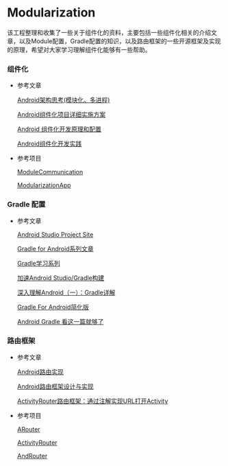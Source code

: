 # Modularization

该工程整理和收集了一些关于组件化的资料，主要包括一些组件化相关的介绍文章，以及Module配置，Gradle配置的知识，以及路由框架的一些开源框架及实现的原理，希望对大家学习理解组件化能够有一些帮助。

### 组件化

  * 参考文章

    [Android架构思考(模块化、多进程)](http://blog.spinytech.com/2016/12/28/android_modularization/)

    [Android组件化项目详细实施方案](http://blog.csdn.net/guiying712/article/details/55213884)

    [Android 组件化开发原理和配置](http://mp.weixin.qq.com/s/2A4eyHh1cRFeMubpyPynww)

    [Android组件化开发实践](http://www.jianshu.com/p/186fa07fc48a)

  * 参考项目

    [ModuleCommunication](https://github.com/jacklongway/ModuleCommunication)

    [ModularizationApp](https://github.com/wutongke/ModularizationApp)


### Gradle 配置

  * 参考文章
  
    [Android Studio Project Site](http://tools.android.com/tech-docs/new-build-system/user-guide)
    
    [Gradle for Android系列文章](https://segmentfault.com/a/1190000004229002)
    
    [Gradle学习系列](http://www.cnblogs.com/davenkin/p/gradle-learning-1.html)
  
    [加速Android Studio/Gradle构建](http://blog.isming.me/2015/03/18/android-build-speed-up/)
  
    [深入理解Android（一）：Gradle详解](http://www.infoq.com/cn/articles/android-in-depth-gradle)
    
    [Gradle For Android简化版](https://juejin.im/post/580b2007570c350068e50efa)
    
    [Android Gradle 看这一篇就够了](http://android.walfud.com/android-gradle-%E7%9C%8B%E8%BF%99%E4%B8%80%E7%AF%87%E5%B0%B1%E5%A4%9F%E4%BA%86/)
  
### 路由框架

  * 参考文章
  
    [Android路由实现](http://blog.csdn.net/qibin0506/article/details/53373412?utm_source=tuicool&utm_medium=referral)
   
    [Android路由框架设计与实现](http://www.sixwolf.net/blog/2016/03/23/Android%E8%B7%AF%E7%94%B1%E6%A1%86%E6%9E%B6%E8%AE%BE%E8%AE%A1/)
   
    [ActivityRouter路由框架：通过注解实现URL打开Activity](https://joyrun.github.io/2016/08/01/ActivityRouter/)
 
 * 参考项目
    
    [ARouter](https://github.com/alibaba/ARouter)
    
    [ActivityRouter](https://github.com/mzule/ActivityRouter)
    
    [AndRouter](https://github.com/campusappcn/AndRouter)
 
